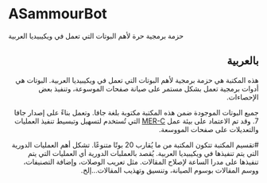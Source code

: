 # ASammourBot
حزمة برمجية حرة لأهم البوتات التي تعمل في ويكيبيديا العربية
<div dir="rtl">

## بالعربية

هذه المكتبة هي حزمة برمجية لأهم البوتات التي تعمل في ويكيبيديا العربية. البوتات هي أدوات برمجية تعمل بشكل مستمر على صيانة صفحات الموسوعة، وتنفيذ بعض الإحصاءات.

جميع البوتات الموجودة ضمن هذه المكتبة مكتوبة بلغة جافا. وتعمل بناءً على إصدار جافا 7. وقد تم الاعتماد على بيئة عمل <a href = "https://github.com/MER-C/wiki-java">MER-C</a> التي تُستخدم لتسهيل وتبسيط تنفيذ العمليات والتعديلات على صفحات المووسعة.

#تقسيم المكتبة
تتكون المكتبة من ما يُقارب 20 بوتًا متنوعًا. تشكل أهم العمليات الدورية التي يتم تنفيذها في ويكيبيديا العربية. يُقصد بالعملبات الدورية أي العمليات التي يتم تنفيذها على مدرا الساعة لإصلاح المقالات. مثل تعريب الوصلات، وإضافة التصنيفات، ووسم المقالات بوسوم الصيانة، وتنسيق وتهذيب المقالات...إلخ.
